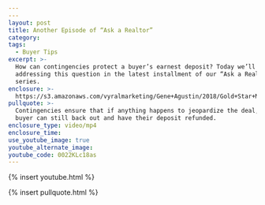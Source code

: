 ```yaml
---
---
layout: post
title: Another Episode of “Ask a Realtor”
category:
tags:
  - Buyer Tips
excerpt: >-
  How can contingencies protect a buyer’s earnest deposit? Today we’ll be
  addressing this question in the latest installment of our “Ask a Realtor”
  series.
enclosure: >-
  https://s3.amazonaws.com/vyralmarketing/Gene+Agustin/2018/Gold+Star+Mortgage+Financial-+Protecting+Earnest+Money+Deposit+with+Contingencies.mp4
pullquote: >-
  Contingencies ensure that if anything happens to jeopardize the deal, the
  buyer can still back out and have their deposit refunded.
enclosure_type: video/mp4
enclosure_time:
use_youtube_image: true
youtube_alternate_image:
youtube_code: 0022KLc18as
---
```


{% insert youtube.html %}

{% insert pullquote.html %}
